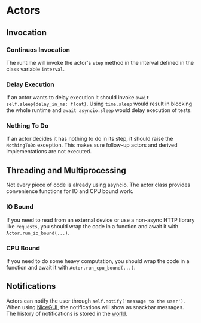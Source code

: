 # Actors

## Invocation

### Continuos Invocation

The runtime will invoke the actor's `step` method in the interval defined in the class variable `interval`.

### Delay Execution

If an actor wants to delay execution it should invoke `await self.sleep(delay_in_ms: float)`.
Using `time.sleep` would result in blocking the whole runtime and `await asyncio.sleep` would delay execution of tests.

### Nothing To Do

If an actor decides it has nothing to do in its step, it should raise the `NothingToDo` exception.
This makes sure follow-up actors and derived implementations are not executed.

## Threading and Multiprocessing

Not every piece of code is already using asyncio.
The actor class provides convenience functions for IO and CPU bound work.

### IO Bound

If you need to read from an external device or use a non-async HTTP library like `requests`, you should wrap the code in a function and await it with `Actor.run_io_bound(...)`.

### CPU Bound

If you need to do some heavy computation, you should wrap the code in a function and await it with `Actor.run_cpu_bound(...)`.

## Notifications

Actors can notify the user through `self.notify('message to the user')`.
When using [NiceGUI](user_interface.md), the notifications will show as snackbar messages.
The history of notifications is stored in the [world](world.md#notifications).
